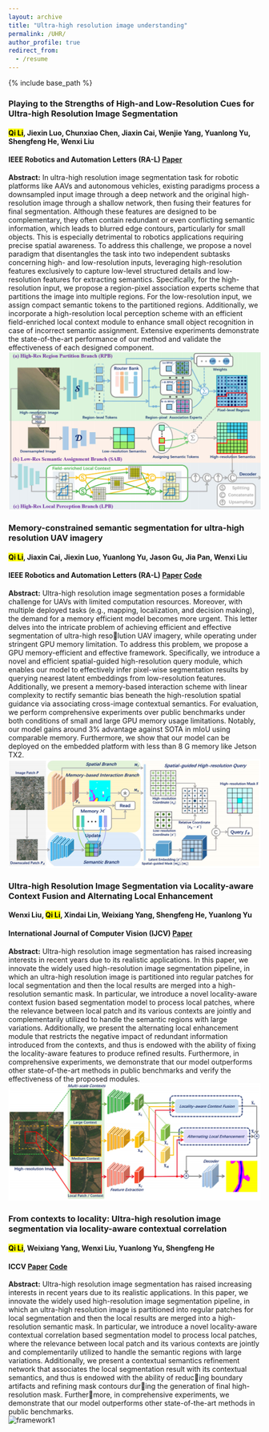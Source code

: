```yaml
---
layout: archive
title: "Ultra-high resolution image understanding"
permalink: /UHR/
author_profile: true
redirect_from:
  - /resume
---
```


{% include base_path %}

### Playing to the Strengths of High-and Low-Resolution Cues for Ultra-high Resolution Image Segmentation
#### **<mark>Qi Li</mark>**, Jiexin Luo, Chunxiao Chen, Jiaxin Cai, Wenjie Yang, Yuanlong Yu, Shengfeng He, Wenxi Liu  
#### IEEE Robotics and Automation Letters (RA-L) [Paper](https://ieeexplore.ieee.org/abstract/document/11034711)  
**Abstract:** In ultra-high resolution image segmentation task for robotic platforms like AAVs and autonomous vehicles, existing paradigms process a downsampled input image through a deep network and the original high-resolution image through a shallow network, then fusing their features for final segmentation. Although these features are designed to be complementary, they often contain redundant or even conflicting semantic information, which leads to blurred edge contours, particularly for small objects. This is especially detrimental to robotics applications requiring precise spatial awareness. To address this challenge, we propose a novel paradigm that disentangles the task into two independent subtasks concerning high- and low-resolution inputs, leveraging high-resolution features exclusively to capture low-level structured details and low-resolution features for extracting semantics. Specifically, for the high-resolution input, we propose a region-pixel association experts scheme that partitions the image into multiple regions. For the low-resolution input, we assign compact semantic tokens to the partitioned regions. Additionally, we incorporate a high-resolution local perception scheme with an efficient field-enriched local context module to enhance small object recognition in case of incorrect semantic assignment. Extensive experiments demonstrate the state-of-the-art performance of our method and validate the effectiveness of each designed component.  
![framework4](https://github.com/QiLi2024/QiLi2024.github.io/blob/master/framework/RAL25.png)
### Memory-constrained semantic segmentation for ultra-high resolution UAV imagery
#### **<mark>Qi Li</mark>**, Jiaxin Cai, Jiexin Luo, Yuanlong Yu, Jason Gu, Jia Pan, Wenxi Liu  
#### IEEE Robotics and Automation Letters (RA-L) [Paper](https://ieeexplore.ieee.org/abstract/document/10380673) [Code](https://github.com/liqiokkk/SGHRQ)   
**Abstract:** Ultra-high resolution image segmentation poses a formidable challenge for UAVs with limited computation resources. Moreover, with multiple deployed tasks (e.g., mapping, localization, and decision making), the demand for a memory efficient model becomes more urgent. This letter delves into the intricate problem of achieving efficient and effective segmentation of ultra-high resolution UAV imagery, while operating under stringent GPU memory limitation. To address this problem, we propose a GPU memory-efficient and effective framework. Specifically, we introduce a novel and efficient spatial-guided high-resolution query module, which enables our model to effectively infer pixel-wise segmentation results by querying nearest latent embeddings from low-resolution features. Additionally, we present a memory-based interaction scheme with linear complexity to rectify semantic bias beneath the high-resolution spatial guidance via associating cross-image contextual semantics. For evaluation, we perform comprehensive experiments over public benchmarks under both conditions of small and large GPU memory usage limitations. Notably, our model gains around 3% advantage against SOTA in mIoU using comparable memory. Furthermore, we show that our model can be deployed on the embedded platform with less than 8 G memory like Jetson TX2.  
![framework3](https://github.com/QiLi2024/QiLi2024.github.io/blob/master/framework/RAL24.png)
### Ultra-high Resolution Image Segmentation via Locality-aware Context Fusion and Alternating Local Enhancement
#### Wenxi Liu, **<mark>Qi Li</mark>**, Xindai Lin, Weixiang Yang, Shengfeng He, Yuanlong Yu  
#### International Journal of Computer Vision (IJCV) [Paper](https://link.springer.com/article/10.1007/s11263-024-02045-3)  
**Abstract:** Ultra-high resolution image segmentation has raised increasing interests in recent years due to its realistic applications. In this paper, we innovate the widely used high-resolution image segmentation pipeline, in which an ultra-high resolution image is partitioned into regular patches for local segmentation and then the local results are merged into a high-resolution semantic mask. In particular, we introduce a novel locality-aware context fusion based segmentation model to process local patches, where the relevance between local patch and its various contexts are jointly and complementarily utilized to handle the semantic regions with large variations. Additionally, we present the alternating local enhancement module that restricts the negative impact of redundant information introduced from the contexts, and thus is endowed with the ability of fixing the locality-aware features to produce refined results. Furthermore, in comprehensive experiments, we demonstrate that our model outperforms other state-of-the-art methods in public benchmarks and verify the effectiveness of the proposed modules.  
![framework2](/framework/IJCV24.png)
### From contexts to locality: Ultra-high resolution image segmentation via locality-aware contextual correlation
#### **<mark>Qi Li</mark>**, Weixiang Yang, Wenxi Liu, Yuanlong Yu, Shengfeng He  
#### ICCV [Paper](https://openaccess.thecvf.com/content/ICCV2021/html/Li_From_Contexts_to_Locality_Ultra-High_Resolution_Image_Segmentation_via_Locality-Aware_ICCV_2021_paper.html) [Code](https://github.com/liqiokkk/FCtL)  
**Abstract:** Ultra-high resolution image segmentation has raised increasing interests in recent years due to its realistic applications. In this paper, we innovate the widely used high-resolution image segmentation pipeline, in which an ultra-high resolution image is partitioned into regular patches for local segmentation and then the local results are merged into a high-resolution semantic mask. In particular, we introduce a novel locality-aware contextual correlation based segmentation model to process local patches, where the relevance between local patch and its various contexts are jointly and complementarily utilized to handle the semantic regions with large variations. Additionally, we present a contextual semantics refinement network that associates the local segmentation result with its contextual semantics, and thus is endowed with the ability of reducing boundary artifacts and refining mask contours during the generation of final high-resolution mask. Furthermore, in comprehensive experiments, we demonstrate that our model outperforms other state-of-the-art methods in public benchmarks.  
![framework1](https://QiLi2024.github.io/framework/ICCV21.png)
